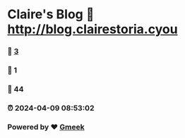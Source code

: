 # Claire's Blog :link: http://blog.clairestoria.cyou 
### :page_facing_up: [3](http://blog.clairestoria.cyou/tag.html) 
### :speech_balloon: 1 
### :hibiscus: 44 
### :alarm_clock: 2024-04-09 08:53:02 
### Powered by :heart: [Gmeek](https://github.com/Meekdai/Gmeek)
